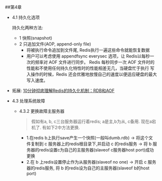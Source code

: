 ##第4章
- 4.1 持久化选项
  
  持久化两种方法: 
  - 1 快照(snapshot)
  - 2 只追加文件(AOP, append-only file)
    - 将被执行命令追加到文件尾, Redis执行一遍这些命令就能恢复数据
    - 用户可以考虑使用 appendfsync everysec 选项，让 Redis以每秒一次的频率对 AOF 文件进行同步。
      Redis 每秒同步一次 AOF 文件时的性能和不使用任何持久化特性时的性能相差无几，当硬盘忙于执行
      写入操作的时候，Redis 还会优雅地放慢自己的速度以便适应硬盘的最大写入速度。
- 拓展: [10分钟彻底理解Redis的持久化机制：RDB和AOF](https://juejin.im/post/5d09a9ff51882577eb133aa9)

- 4.3 处理系统故障
  - 4.3.2 更换故障主服务器
    > 假如有a, b, c三台服务器运行着redis; a是主,b为从, c备用. 现在a宕机了. 有如下2中方法更换.
    - 1.在redis b上执行save产生一个快照(一般叫dumb.rdb) -> 
         将这个文件复制到 c 服务器上的redis根目录下,并启动 c 的redis服务 -> 
         将 b 服务器的redis设置c为自己的主服务器(slaveof c服务器host port)成功更换
    - 2.在 b 上redis设置停止作为从服务器(slaveof no one) -> 
         开启 c 服务器的redis服务, 将 b 的redis设为自己的主服务器(slaveof b的host port)